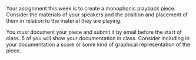 Your assignment this week is to create a monophonic playback piece. Consider the materials of your speakers and the position and placement of them in relation to the material they are playing. 

You _must_ document your piece and submit it by email before the start of class. 5 of you will show your documentation in class. Consider including in your documentation a score or some kind of graphical representation of the piece. 